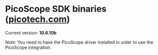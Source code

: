 # PicoScope SDK binaries ([picotech.com](https://www.picotech.com/))
Current version: **10.6.10b**

*Note:* You need to have the PicoScope driver installed in order to use the PicoScope integration.